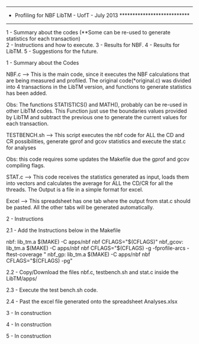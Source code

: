 **************************************************************************
* Profiling for  NBF LibTM  - UofT - July 2013 ***************************
**************************************************************************

1 - Summary about the codes  (**Some can be re-used to generate statistics for each transaction)  
2 - Instructions and how to execute.
3 - Results for NBF.
4 - Results for LibTM.
5 - Suggestions for the future.


1 - Summary about the Codes 

NBF.c  --> This is the main code, since it executes the NBF calculations that are being measured and profiled. The original code(*original.c) was divided into 4 transactions in the LibTM version, and functions to generate statistics has been added.

Obs: The functions STATISTICS() and MATH(), probably can be re-used in other LibTM codes. This Function just use the boundaries values provided by LibTM and subtract the previous one to generate the current values for each transaction. 


TESTBENCH.sh  --> This script executes the nbf code for ALL the CD and CR possibilities, generate gprof and gcov statistics and execute the stat.c for analyses

Obs: this code requires some updates the Makefile due the gprof and gcov compiling flags.


STAT.c --> This code  receives the statistics generated as input, loads them into vectors and calculates the average for ALL the CD/CR for all the threads. The Output is a file in a simple format for excel.

Excel --> This spreadsheet has one tab where the output from stat.c should be pasted. All the other tabs will be generated automatically.



2 - Instructions 

2.1 - Add the Instructions below in the Makefile

nbf: lib_tm.a $(MAKE) -C apps/nbf nbf CFLAGS="$(CFLAGS)"
nbf_gcov: lib_tm.a $(MAKE) -C apps/nbf nbf CFLAGS="$(CFLAGS) -g -fprofile-arcs -ftest-coverage "
nbf_gp: lib_tm.a $(MAKE) -C apps/nbf nbf CFLAGS="$(CFLAGS) -pg"

2.2 - Copy/Download the files nbf.c, testbench.sh and stat.c inside the LibTM/apps/<Folder>

2.3 - Execute the test bench.sh code. 

2.4 - Past the excel file generated onto the spreadsheet Analyses.xlsx

3 - In construction

4 - In construction

5 - In construction 


